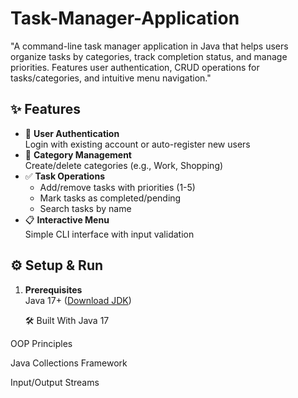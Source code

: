 # Task-Manager-Application
"A command-line task manager application in Java that helps users organize tasks by categories, track completion status, and manage priorities. Features user authentication, CRUD operations for tasks/categories, and intuitive menu navigation."

## ✨ Features
- 🔐 **User Authentication**  
  Login with existing account or auto-register new users
- 📂 **Category Management**  
  Create/delete categories (e.g., Work, Shopping)
- ✅ **Task Operations**  
  - Add/remove tasks with priorities (1-5)
  - Mark tasks as completed/pending
  - Search tasks by name
- 📋 **Interactive Menu**  
  Simple CLI interface with input validation

## ⚙️ Setup & Run
1. **Prerequisites**  
   Java 17+ ([Download JDK](https://adoptium.net/))


   🛠️ Built With
Java 17

OOP Principles

Java Collections Framework

Input/Output Streams
